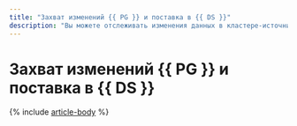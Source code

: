 ```yaml
---
title: "Захват изменений {{ PG }} и поставка в {{ DS }}"
description: "Вы можете отслеживать изменения данных в кластере-источнике {{ mpg-name }} и отправлять их в кластер-приемник {{ yds-name }} с помощью технологии Change Data Capture (CDC)."
---
```


# Захват изменений {{ PG }} и поставка в {{ DS }}

{% include [article-body](../../_tutorials/dataplatform/datatransfer/mpg-to-yds.md) %}
